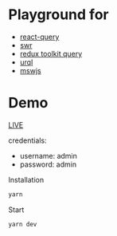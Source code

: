 # Playground for

- [react-query](https://react-query-v3.tanstack.com/)
- [swr](https://swr.vercel.app/)
- [redux toolkit query](https://redux-toolkit.js.org/rtk-query/overview)
- [urql](https://formidable.com/open-source/urql/)
- [mswjs](https://mswjs.io/)

# Demo

[LIVE](https://endv-bogdanb.github.io/query/)

credentials:

- username: admin
- password: admin

Installation

```bash
yarn
```

Start

```bash
yarn dev
```
